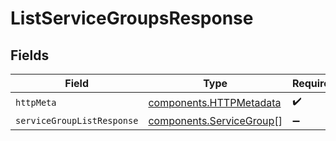 # ListServiceGroupsResponse


## Fields

| Field                                                                | Type                                                                 | Required                                                             | Description                                                          |
| -------------------------------------------------------------------- | -------------------------------------------------------------------- | -------------------------------------------------------------------- | -------------------------------------------------------------------- |
| `httpMeta`                                                           | [components.HTTPMetadata](../../models/components/httpmetadata.md)   | :heavy_check_mark:                                                   | N/A                                                                  |
| `serviceGroupListResponse`                                           | [components.ServiceGroup](../../models/components/servicegroup.md)[] | :heavy_minus_sign:                                                   | N/A                                                                  |